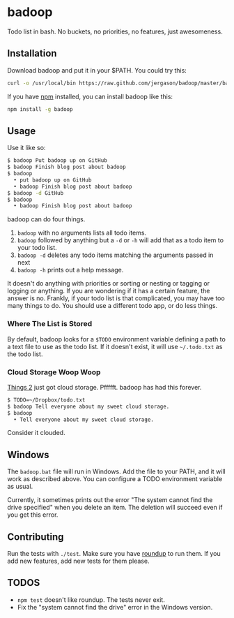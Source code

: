 # badoop

Todo list in bash. No buckets, no priorities, no features, just awesomeness.


## Installation

Download badoop and put it in your $PATH. You could try this:

```bash
curl -o /usr/local/bin https://raw.github.com/jergason/badoop/master/badoop
```

If you have [npm](http://npmjs.org) installed, you can install badoop like this:

```bash
npm install -g badoop
```

## Usage

Use it like so:


```bash
$ badoop Put badoop up on GitHub
$ badoop Finish blog post about badoop
$ badoop
  • put badoop up on GitHub
  • badoop Finish blog post about badoop
$ badoop -d GitHub
$ badoop
  • badoop Finish blog post about badoop
```

badoop can do four things.

1. `badoop` with no arguments lists all todo items.
1. `badoop` followed by anything but a `-d` or `-h` will add that as a todo
    item to your todo list.
1. `badoop -d` deletes any todo items matching the arguments passed in next
1. `badoop -h` prints out a help message.

It doesn't do anything with priorities or sorting or nesting or tagging or
logging or anything. If you are wondering if it has a certain feature, the
answer is no. Frankly, if your todo list is that complicated, you may have too
many things to do. You should use a different todo app, or do less things.

### Where The List is Stored

By default, badoop looks for a `$TODO` environment variable defining a path
to a text file to use as the todo list. If it doesn't exist, it will use
`~/.todo.txt` as the todo list.

### Cloud Storage Woop Woop

[Things 2](http://culturedcode.com/things/) just got cloud storage. Pffffft.
badoop has had this forever.

```bash
$ TODO=~/Dropbox/todo.txt
$ badoop Tell everyone about my sweet cloud storage.
$ badoop
  • Tell everyone about my sweet cloud storage.
```

Consider it clouded.

## Windows

The `badoop.bat` file will run in Windows. Add the file to your PATH, and it
will work as described above. You can configure a TODO environment variable
as usual.

Currently, it sometimes prints out the error "The system cannot find the drive
specified" when you delete an item. The deletion will succeed even if you get
this error.

## Contributing

Run the tests with `./test`. Make sure you have [roundup](https://github.com/bmizerany/roundup/)
to run them. If you add new features, add new tests for them please.

## TODOS

* `npm test` doesn't like roundup. The tests never exit.
* Fix the "system cannot find the drive" error in the Windows version.
